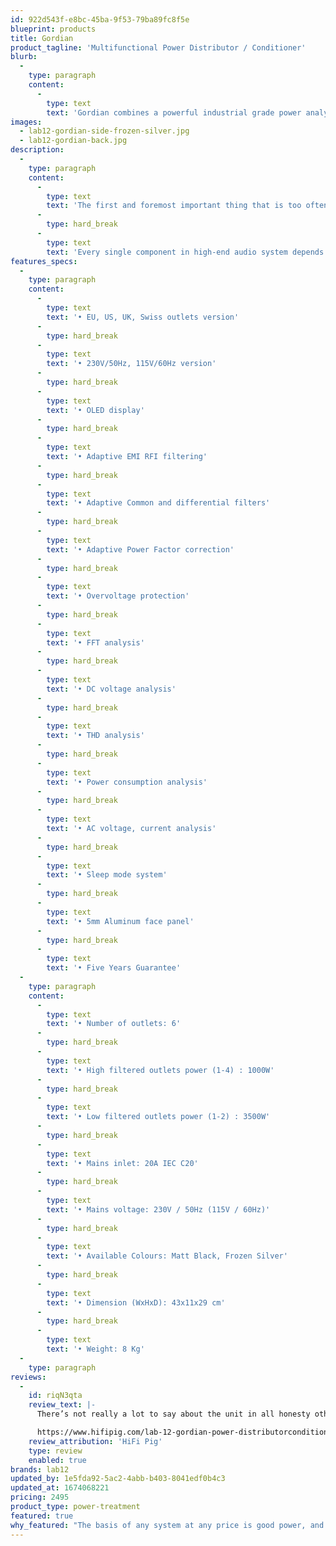 ```yaml
---
id: 922d543f-e8bc-45ba-9f53-79ba89fc8f5e
blueprint: products
title: Gordian
product_tagline: 'Multifunctional Power Distributor / Conditioner'
blurb:
  -
    type: paragraph
    content:
      -
        type: text
        text: 'Gordian combines a powerful industrial grade power analyzer, a smart and adaptive power line conditioner, a power factor corrector and a robust power distributor. It aims at providing valuable information about our main power supply quality and gently improving the quality of our system’s power without affecting the positive characteristics of our system (e.g. dynamics)'
images:
  - lab12-gordian-side-frozen-silver.jpg
  - lab12-gordian-back.jpg
description:
  -
    type: paragraph
    content:
      -
        type: text
        text: 'The first and foremost important thing that is too often overlooked in high-end audio is the proper distribution and provision of a clean and unadulterated power supply.'
      -
        type: hard_break
      -
        type: text
        text: 'Every single component in high-end audio system depends on a pure and potent power source, where the seamless transfer of electric energy flow is, of course, mandatory. Only in this way can a system serve the complete auditory range without affecting any particular frequency or introducing ground loops.'
features_specs:
  -
    type: paragraph
    content:
      -
        type: text
        text: '• EU, US, UK, Swiss outlets version'
      -
        type: hard_break
      -
        type: text
        text: '• 230V/50Hz, 115V/60Hz version'
      -
        type: hard_break
      -
        type: text
        text: '• OLED display'
      -
        type: hard_break
      -
        type: text
        text: '• Adaptive EMI RFI filtering'
      -
        type: hard_break
      -
        type: text
        text: '• Adaptive Common and differential filters'
      -
        type: hard_break
      -
        type: text
        text: '• Adaptive Power Factor correction'
      -
        type: hard_break
      -
        type: text
        text: '• Overvoltage protection'
      -
        type: hard_break
      -
        type: text
        text: '• FFT analysis'
      -
        type: hard_break
      -
        type: text
        text: '• DC voltage analysis'
      -
        type: hard_break
      -
        type: text
        text: '• THD analysis'
      -
        type: hard_break
      -
        type: text
        text: '• Power consumption analysis'
      -
        type: hard_break
      -
        type: text
        text: '• AC voltage, current analysis'
      -
        type: hard_break
      -
        type: text
        text: '• Sleep mode system'
      -
        type: hard_break
      -
        type: text
        text: '• 5mm Aluminum face panel'
      -
        type: hard_break
      -
        type: text
        text: '• Five Years Guarantee'
  -
    type: paragraph
    content:
      -
        type: text
        text: '• Number of outlets: 6'
      -
        type: hard_break
      -
        type: text
        text: '• High filtered outlets power (1-4) : 1000W'
      -
        type: hard_break
      -
        type: text
        text: '• Low filtered outlets power (1-2) : 3500W'
      -
        type: hard_break
      -
        type: text
        text: '• Mains inlet: 20A IEC C20'
      -
        type: hard_break
      -
        type: text
        text: '• Mains voltage: 230V / 50Hz (115V / 60Hz)'
      -
        type: hard_break
      -
        type: text
        text: '• Available Colours: Matt Black, Frozen Silver'
      -
        type: hard_break
      -
        type: text
        text: '• Dimension (WxHxD): 43x11x29 cm'
      -
        type: hard_break
      -
        type: text
        text: '• Weight: 8 Kg'
  -
    type: paragraph
reviews:
  -
    id: riqN3qta
    review_text: |-
      There’s not really a lot to say about the unit in all honesty other than this reduction in the overall “noise” on the line and the sense of you being able to hear more detail and more of what is going on in the track with a “cleaner” sound overall. I could warble on about a whole host of tracks that I listened to but the effect of gordian in the system remained constantly positive and consistent and so I see little point in doing this.

      https://www.hifipig.com/lab-12-gordian-power-distributorconditioner/
    review_attribution: 'HiFi Pig'
    type: review
    enabled: true
brands: lab12
updated_by: 1e5fda92-5ac2-4abb-b403-8041edf0b4c3
updated_at: 1674068221
pricing: 2495
product_type: power-treatment
featured: true
why_featured: "The basis of any system at any price is good power, and Lab12's Gordion delivers system-wide benefits at a very powerful price."
---
```


